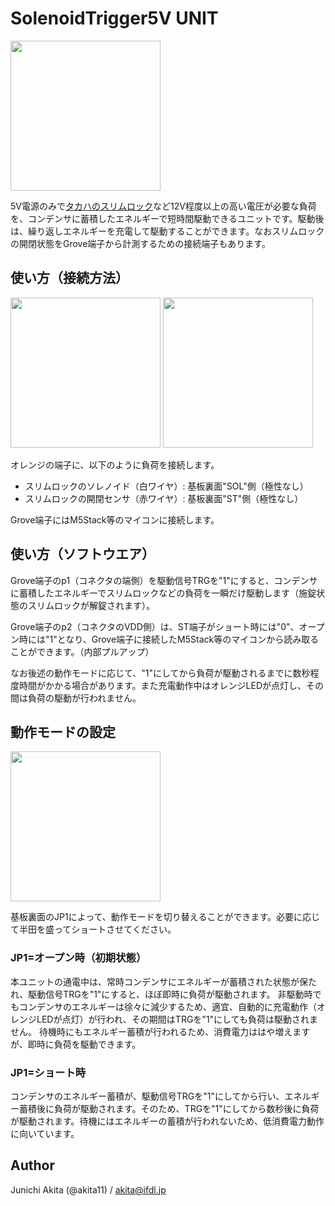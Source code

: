 # SolenoidTrigger5V UNIT

<img src="https://github.com/akita11/SolenoidTrigger5V_UNIT/blob/main/https://github.com/akita11/SolenoidTrigger5VUNIT.jpg" width="240px">

5V電源のみで[タカハのスリムロック](https://www.takaha.co.jp/co/product-slim-lock/)など12V程度以上の高い電圧が必要な負荷を、コンデンサに蓄積したエネルギーで短時間駆動できるユニットです。駆動後は、繰り返しエネルギーを充電して駆動することができます。なおスリムロックの開閉状態をGrove端子から計測するための接続端子もあります。


## 使い方（接続方法）

<img src="https://github.com/akita11/SolenoidTrigger5V_UNIT/blob/main/https://github.com/akita11/SolenoidTrigger5VUNIT_wiring1.jpg" width="240px">

<img src="https://github.com/akita11/SolenoidTrigger5V_UNIT/blob/main/https://github.com/akita11/SolenoidTrigger5VUNIT_wiring2.jpg" width="240px">

オレンジの端子に、以下のように負荷を接続します。
- スリムロックのソレノイド（白ワイヤ）: 基板裏面"SOL"側（極性なし）
- スリムロックの開閉センサ（赤ワイヤ）: 基板裏面"ST"側（極性なし）

Grove端子にはM5Stack等のマイコンに接続します。


## 使い方（ソフトウエア）

Grove端子のp1（コネクタの端側）を駆動信号TRGを"1"にすると、コンデンサに蓄積したエネルギーでスリムロックなどの負荷を一瞬だけ駆動します（施錠状態のスリムロックが解錠されます）。

Grove端子のp2（コネクタのVDD側）は、ST端子がショート時には"0"、オープン時には"1"となり、Grove端子に接続したM5Stack等のマイコンから読み取ることができます。（内部プルアップ）

なお後述の動作モードに応じて、"1"にしてから負荷が駆動されるまでに数秒程度時間がかかる場合があります。また充電動作中はオレンジLEDが点灯し、その間は負荷の駆動が行われません。


## 動作モードの設定

<img src="https://github.com/akita11/SolenoidTrigger5V_UNIT/blob/main/https://github.com/akita11/SolenoidTrigger5VUNIT_jumper.jpg" width="240px">

基板裏面のJP1によって、動作モードを切り替えることができます。必要に応じて半田を盛ってショートさせてください。

### JP1=オープン時（初期状態）

本ユニットの通電中は、常時コンデンサにエネルギーが蓄積された状態が保たれ、駆動信号TRGを"1"にすると、ほぼ即時に負荷が駆動されます。
非駆動時でもコンデンサのエネルギーは徐々に減少するため、適宜、自動的に充電動作（オレンジLEDが点灯）が行われ、その期間はTRGを"1"にしても負荷は駆動されません。
待機時にもエネルギー蓄積が行われるため、消費電力ははや増えますが、即時に負荷を駆動できます。


### JP1=ショート時

コンデンサのエネルギー蓄積が、駆動信号TRGを"1"にしてから行い、エネルギー蓄積後に負荷が駆動されます。そのため、TRGを"1"にしてから数秒後に負荷が駆動されます。待機にはエネルギーの蓄積が行われないため、低消費電力動作に向いています。


## Author

Junichi Akita (@akita11) / akita@ifdl.jp
